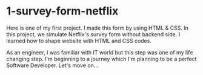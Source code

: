 # 1-survey-form-netflix

Here is one of my first project. I made this form by using HTML & CSS. 
In this project, we simulate Netflix's survey form without backend side.
I learned how to shape website with HTML and CSS codes.

As an engineer, I was familiar with IT world but this step was one of my life changing step. 
I'm beginning to a journey which I'm planning to be a perfect Software Developer.
Let's move on...